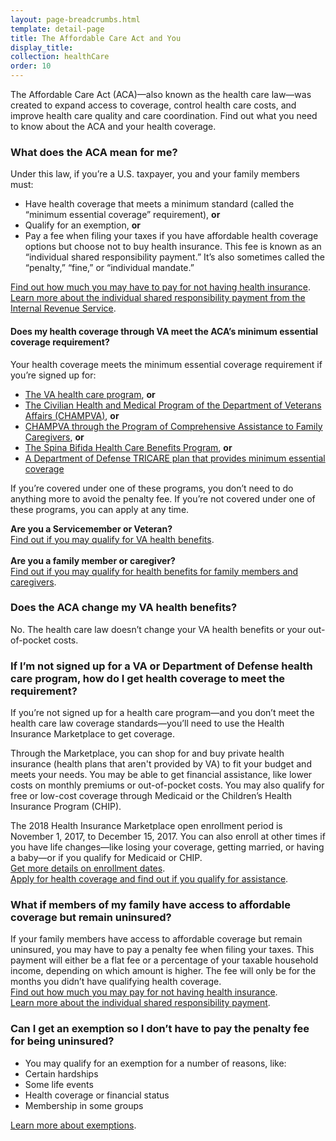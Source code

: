 ```yaml
---
layout: page-breadcrumbs.html
template: detail-page
title: The Affordable Care Act and You
display_title:
collection: healthCare
order: 10
---
```


<div class="va-introtext">

The Affordable Care Act (ACA)—also known as the health care law—was created to expand access to coverage, control health care costs, and improve health care quality and care coordination. Find out what you need to know about the ACA and your health coverage.

</div>

<div class="feature" markdown=“1”>

### What does the ACA mean for me?

Under this law, if you’re a U.S. taxpayer, you and your family members must: 

- Have health coverage that meets a minimum standard (called the “minimum essential coverage” requirement), **or**
- Qualify for an exemption, **or**
- Pay a fee when filing your taxes if you have affordable health coverage options but choose not to buy health insurance. This fee is known as an “individual shared responsibility payment.” It’s also sometimes called the “penalty,” “fine,” or “individual mandate.”

[Find out how much you may have to pay for not having health insurance](https://www.healthcare.gov/fees/fee-for-not-being-covered/).<br>
[Learn more about the individual shared responsibility payment from the Internal Revenue Service]( https://www.irs.gov/affordable-care-act/the-individual-shared-responsibility-payment-an-overview).<br>

#### Does my health coverage through VA meet the ACA’s minimum essential coverage requirement? 
Your health coverage meets the minimum essential coverage requirement if you’re signed up for: 
- [The VA health care program](/health-care/about-va-health-care/), **or** 
- [The Civilian Health and Medical Program of the Department of Veterans Affairs (CHAMPVA)](/health-care/family-caregiver-health-benefits/CHAMPVA/), **or** 
- [CHAMPVA through the Program of Comprehensive Assistance to Family Caregivers]( /health-care/family-caregiver-health-benefits/comprehensive-assistance-family-caregivers/), **or** 
- [The Spina Bifida Health Care Benefits Program](https://www.va.gov/COMMUNITYCARE/programs/dependents/spinabifida/index.asp), **or**  
- [A Department of Defense TRICARE plan that provides minimum essential coverage](https://tricare.mil/About/MEC) 

If you’re covered under one of these programs, you don’t need to do anything more to avoid the penalty fee. If you’re not covered under one of these programs, you can apply at any time.

**Are you a Servicemember or Veteran?** <br>[Find out if you may qualify for VA health benefits](/health-care/eligibility/).<br><br>
**Are you a family member or caregiver?** <br>[Find out if you may qualify for health benefits for family members and caregivers](/health-care/family-caregiver-health-benefits/comprehensive-assistance-family-caregivers/).
<br>

</div>

### Does the ACA change my VA health benefits?
No. The health care law doesn’t change your VA health benefits or your out-of-pocket costs. 

### If I’m not signed up for a VA or Department of Defense health care program, how do I get health coverage to meet the requirement?
If you’re not signed up for a health care program—and you don’t meet the health care law coverage standards—you’ll need to use the Health Insurance Marketplace to get coverage.

Through the Marketplace, you can shop for and buy private health insurance (health plans that aren't provided by VA) to fit your budget and meets your needs. You may be able to get financial assistance, like lower costs on monthly premiums or out-of-pocket costs. You may also qualify for free or low-cost coverage through Medicaid or the Children’s Health Insurance Program (CHIP). 

The 2018 Health Insurance Marketplace open enrollment period is November 1, 2017, to December 15, 2017. You can also enroll at other times if you have life changes—like losing your coverage, getting married, or having a baby—or if you qualify for Medicaid or CHIP.<br>
[Get more details on enrollment dates](https://www.healthcare.gov/quick-guide/dates-and-deadlines/).<br>
[Apply for health coverage and find out if you qualify for assistance](https://www.healthcare.gov/).
<br>

### What if members of my family have access to affordable coverage but remain uninsured?

If your family members have access to affordable coverage but remain uninsured, you may have to pay a penalty fee when filing your taxes. This payment will either be a flat fee or a percentage of your taxable household income, depending on which amount is higher. The fee will only be for the months you didn’t have qualifying health coverage.<br>
[Find out how much you may pay for not having health insurance](https://www.healthcare.gov/fees/fee-for-not-being-covered/).<br>
[Learn more about the individual shared responsibility payment]( https://www.irs.gov/affordable-care-act/the-individual-shared-responsibility-payment-an-overview).  <br>

### Can I get an exemption so I don’t have to pay the penalty fee for being uninsured?
- You may qualify for an exemption for a number of reasons, like:
- Certain hardships
- Some life events
- Health coverage or financial status
- Membership in some groups

[Learn more about exemptions](https://www.healthcare.gov).
